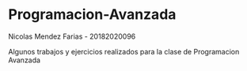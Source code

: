 # Programacion-Avanzada

Nicolas Mendez Farias - 20182020096

Algunos trabajos y ejercicios realizados para la clase de Programacion Avanzada
